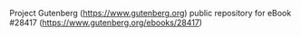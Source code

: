 Project Gutenberg (https://www.gutenberg.org) public repository for eBook #28417 (https://www.gutenberg.org/ebooks/28417)
